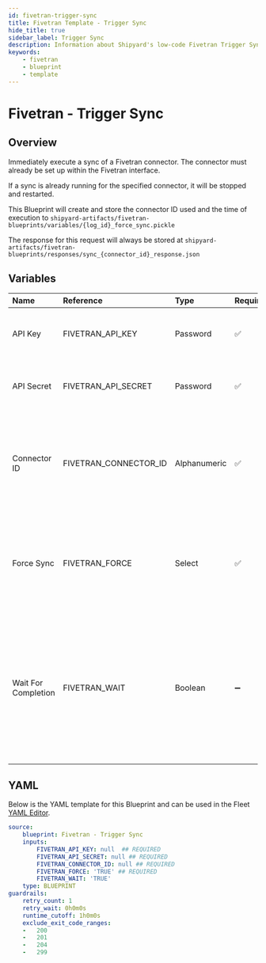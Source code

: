 ```yaml
---
id: fivetran-trigger-sync
title: Fivetran Template - Trigger Sync
hide_title: true
sidebar_label: Trigger Sync
description: Information about Shipyard's low-code Fivetran Trigger Sync blueprint. Execute a sync against an existing connector in the Fivetran interface. 
keywords:
    - fivetran
    - blueprint
    - template
---
```


# Fivetran - Trigger Sync

## Overview
Immediately execute a sync of a Fivetran connector. The connector must already be set up within the Fivetran interface.

If a sync is already running for the specified connector, it will be stopped and restarted.

This Blueprint will create and store the connector ID used and the time of execution to `shipyard-artifacts/fivetran-blueprints/variables/{log_id}_force_sync.pickle`

The response for this request will always be stored at `shipyard-artifacts/fivetran-blueprints/responses/sync_{connector_id}_response.json`


## Variables

| Name | Reference | Type | Required | Default | Options | Description |
|:-----|:----------|:-----|:---------|:--------|:--------|:------------|
| API Key | FIVETRAN_API_KEY  | Password |:white_check_mark: | - | - | Your account's unique API Key for Fivetran. |
| API Secret | FIVETRAN_API_SECRET  | Password |:white_check_mark: | - | - | Your account's unique API Secret for Fivetran. |
| Connector ID | FIVETRAN_CONNECTOR_ID  | Alphanumeric |:white_check_mark: | - | - | The unique ID associated with a connector. Typically two words separated by an underscore. |
| Force Sync | FIVETRAN_FORCE  | Select |:white_check_mark: | `TRUE` | Enabled: `TRUE`<br></br><br></br>Disabled: `FALSE`<br></br><br></br> | Enabling this feature will interrupt any current running jobs |
| Wait For Completion | FIVETRAN_WAIT  | Boolean |:heavy_minus_sign: | `TRUE` | Enabled: `TRUE`<br></br><br></br>Disabled: `FALSE`<br></br><br></br> | Enable if you want the vessel to wait until the sync job is successfully completed. Otherwise, the vessel will only initiate the sync job without waiting |


## YAML
Below is the YAML template for this Blueprint and can be used in the Fleet [YAML Editor](../../reference/fleets/yaml-editor.md).
```yaml
source:
    blueprint: Fivetran - Trigger Sync
    inputs:
        FIVETRAN_API_KEY: null  ## REQUIRED
        FIVETRAN_API_SECRET: null ## REQUIRED
        FIVETRAN_CONNECTOR_ID: null ## REQUIRED
        FIVETRAN_FORCE: 'TRUE' ## REQUIRED
        FIVETRAN_WAIT: 'TRUE'
    type: BLUEPRINT
guardrails:
    retry_count: 1
    retry_wait: 0h0m0s
    runtime_cutoff: 1h0m0s
    exclude_exit_code_ranges:
    -   200
    -   201
    -   204
    -   299

```
